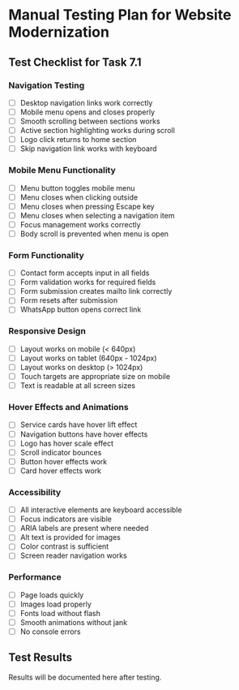 # Manual Testing Plan for Website Modernization

## Test Checklist for Task 7.1

### Navigation Testing
- [ ] Desktop navigation links work correctly
- [ ] Mobile menu opens and closes properly
- [ ] Smooth scrolling between sections works
- [ ] Active section highlighting works during scroll
- [ ] Logo click returns to home section
- [ ] Skip navigation link works with keyboard

### Mobile Menu Functionality
- [ ] Menu button toggles mobile menu
- [ ] Menu closes when clicking outside
- [ ] Menu closes when pressing Escape key
- [ ] Menu closes when selecting a navigation item
- [ ] Focus management works correctly
- [ ] Body scroll is prevented when menu is open

### Form Functionality
- [ ] Contact form accepts input in all fields
- [ ] Form validation works for required fields
- [ ] Form submission creates mailto link correctly
- [ ] Form resets after submission
- [ ] WhatsApp button opens correct link

### Responsive Design
- [ ] Layout works on mobile (< 640px)
- [ ] Layout works on tablet (640px - 1024px)
- [ ] Layout works on desktop (> 1024px)
- [ ] Touch targets are appropriate size on mobile
- [ ] Text is readable at all screen sizes

### Hover Effects and Animations
- [ ] Service cards have hover lift effect
- [ ] Navigation buttons have hover effects
- [ ] Logo has hover scale effect
- [ ] Scroll indicator bounces
- [ ] Button hover effects work
- [ ] Card hover effects work

### Accessibility
- [ ] All interactive elements are keyboard accessible
- [ ] Focus indicators are visible
- [ ] ARIA labels are present where needed
- [ ] Alt text is provided for images
- [ ] Color contrast is sufficient
- [ ] Screen reader navigation works

### Performance
- [ ] Page loads quickly
- [ ] Images load properly
- [ ] Fonts load without flash
- [ ] Smooth animations without jank
- [ ] No console errors

## Test Results
Results will be documented here after testing.